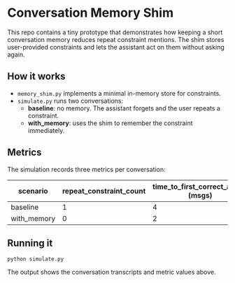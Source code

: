 # Conversation Memory Shim

This repo contains a tiny prototype that demonstrates how keeping a short conversation memory reduces repeat constraint mentions. The shim stores user-provided constraints and lets the assistant act on them without asking again.

## How it works
- `memory_shim.py` implements a minimal in-memory store for constraints.
- `simulate.py` runs two conversations:
  - **baseline**: no memory. The assistant forgets and the user repeats a constraint.
  - **with_memory**: uses the shim to remember the constraint immediately.

## Metrics
The simulation records three metrics per conversation:

| scenario      | repeat\_constraint\_count | time\_to\_first\_correct\_action (msgs) | csat |
|---------------|-----------------------------|------------------------------------------|------|
| baseline      | 1                           | 4                                        | 3    |
| with_memory   | 0                           | 2                                        | 5    |

## Running it
```
python simulate.py
```

The output shows the conversation transcripts and metric values above.
